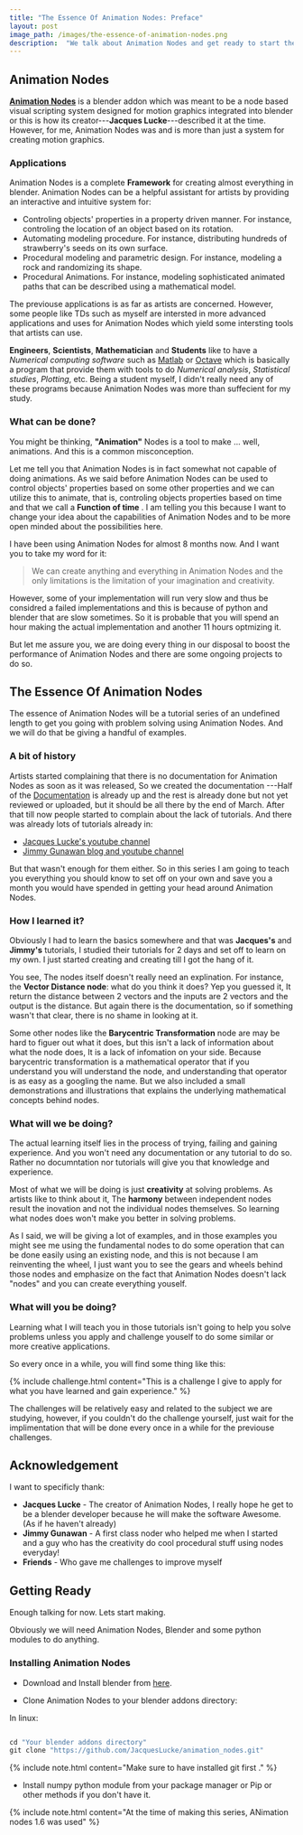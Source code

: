 ```yaml
---
title: "The Essence Of Animation Nodes: Preface"
layout: post
image_path: /images/the-essence-of-animation-nodes.png
description:  "We talk about Animation Nodes and get ready to start the tutorial series"
---
```


## Animation Nodes

**[Animation Nodes](https://github.com/JacquesLucke/animation_nodes)** is a blender addon which was meant to be a node based visual scripting system designed for motion graphics integrated into blender or this is how its creator---**Jacques Lucke**---described it at the time. However, for me, Animation Nodes was and is more than just a system for creating motion graphics.

### Applications

Animation Nodes is a complete **Framework** for creating almost everything in blender. Animation Nodes can be a helpful assistant for artists by providing an interactive and intuitive system for:

* Controling objects' properties in a property driven manner. For instance, controling the location of an object based on its rotation.
* Automating modeling procedure. For instance, distributing hundreds of strawberry's seeds on its own surface.
* Procedural modeling and parametric design. For instance, modeling a rock and randomizing its shape.
* Procedural Animations. For instance, modeling sophisticated animated paths that can be described using a mathematical model.

The previouse applications is as far as artists are concerned. However, some people like TDs such as myself are intersted in more advanced applications and uses for Animation Nodes which yield some intersting tools that artists can use.

**Engineers**, **Scientists**, **Mathematician** and **Students** like to have a *Numerical computing software* such as [Matlab](https://en.wikipedia.org/wiki/MATLAB)  or [Octave](https://en.wikipedia.org/wiki/GNU_Octave)  which is basically a program that provide them with tools to do *Numerical analysis*, *Statistical studies*, *Plotting*, etc.
Being a student myself, I didn't really need any of these programs because Animation Nodes was more than suffecient for my study.

### What can be done?

You might be thinking, **"Animation"** Nodes is a tool to make ... well, animations. And this is a common misconception.

Let me tell you that Animation Nodes is in fact somewhat not capable of doing animations. As we said before Animation Nodes can be used to control objects' properties based on some other properties and we can utilize this to animate, that is, controling objects properties based on time and that we call a **Function of time** .
I am telling you this because I want to change your idea about the capabilities of Animation Nodes and to be more open minded about the possibilities here.

I have been using Animation Nodes for almost 8 months now. And I want you to take my word for it:

>We can create anything and everything in Animation Nodes and the only limitations is the limitation of your imagination and creativity.

However, some of your implementation will run very slow and thus be considred a failed implementations and this is because of python and blender that are slow sometimes. So it is probable that you will spend an hour making the actual implementation and another 11 hours optmizing it.

But let me assure you, we are doing every thing in our disposal to boost the performance of Animation Nodes and there are some ongoing projects to do so.

## The Essence Of Animation Nodes

The essence of Animation Nodes will be a tutorial series of an undefined length to get you going with problem solving using Animation Nodes. And we will do that be giving a handful of examples.

### A bit of history

Artists started complaining that there is no documentation for Animation Nodes as soon as it was released, So we created the documentation ---Half of the [Documentation](https://animation-nodes-manual.readthedocs.io/en/latest/)  is already up and the rest is already done but not yet reviewed or uploaded, but it should be all there by the end of March.
After that till now people started to complain about the lack of tutorials. And there was already lots of tutorials already in:

* [Jacques Lucke's youtube channel](https://www.youtube.com/channel/UC5ABAuGEvBMmau-1xJsNw6w)
* [Jimmy Gunawan blog and youtube channel](blendersushi.blogspot.com)

But that wasn't enough for them either. So in this series I am going to teach you everything you should know to set off on your own and save you a month you would have spended in getting your head around Animation Nodes.

### How I learned it?

Obviously I had to learn the basics somewhere and that was **Jacques's** and **Jimmy's** tutorials, I studied their tutorials for 2 days and set off to learn on my own. I just started creating and creating till I got the hang of it.

You see, The nodes itself doesn't really need an explination. For instance, the **Vector Distance node**:  what do you think it does?
Yep you guessed it, It return the distance between 2 vectors and the inputs are 2 vectors and the output is the distance. But again there is the documentation, so if something wasn't that clear, there is no shame in looking at it.

Some other nodes like the **Barycentric Transformation** node are may be hard to figuer out what it does, but this isn't a lack of information about what the node does, It is a lack of infomation on your side. Because barycentric transformation is a mathematical operator that if you understand you will understand the node, and understanding that operator is as easy as a googling the name. But we also included a small demonstrations and illustrations that explains the underlying mathematical concepts behind nodes.

### What will we be doing?

The actual learning itself lies in the process of trying, failing and gaining experience. And you won't need any documentation or any tutorial to do so. Rather no documntation nor tutorials will give you that knowledge and experience.

Most of what we will be doing is just **creativity** at solving problems. As artists like to think about it, The **harmony** between independent nodes result the inovation and not the individual nodes themselves. So learning what nodes does won't make you better in solving problems.

As I said, we will be giving a lot of examples, and in those examples you might see me using the fundamental nodes to do some operation that can be done easily using an existing node, and this is not because I am reinventing the wheel, I just want you to see the gears and wheels behind those nodes and emphasize on the fact that Animation Nodes doesn't lack "nodes" and you can create everything youself.

### What will you be doing?

Learning what I will teach you in those tutorials isn't going to help you solve problems unless you apply and challenge youself to do some similar or more creative applications.

So every once in a while, you will find some thing like this:

{% include challenge.html content="This is a challenge I give to apply for what you have learned and gain experience." %}

The challenges will be relatively easy and related to the subject we are studying, however, if you couldn't do the challenge yourself, just wait for the implimentation that will be done every once in a while for the previouse challenges.

## Acknowledgement

I want to specificly thank:

* **Jacques Lucke** - The creator of Animation Nodes, I really hope he get to be a blender developer because he will make the software Awesome. (As if he haven't already)
* **Jimmy Gunawan** - A first class noder who helped me when I started and a guy who has the creativity do cool procedural stuff using nodes everyday!
* **Friends** - Who gave me challenges to improve myself

## Getting Ready

Enough talking for now. Lets start making.

Obviously we will need Animation Nodes, Blender and some python modules to do anything.

### Installing Animation Nodes

*  Download and Install blender from [here](https://www.blender.org/download/).

*   Clone Animation Nodes to your blender addons directory:

In linux:

~~~python

cd "Your blender addons directory"
git clone "https://github.com/JacquesLucke/animation_nodes.git"

~~~

{% include note.html content="Make sure to have installed git first ." %}

* Install numpy python module from your package manager or Pip or other methods if you don't have it.

{% include note.html content="At the time of making this series, ANimation nodes 1.6 was used" %}

